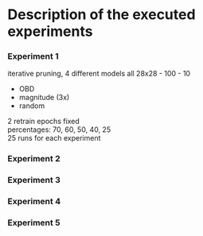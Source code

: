 # Description of the executed experiments

### Experiment 1
iterative pruning, 4 different models all 28x28 - 100 - 10
- OBD
- magnitude (3x)
- random

2 retrain epochs fixed
\
percentages: 70, 60, 50, 40, 25
\
25 runs for each experiment

### Experiment 2

### Experiment 3

### Experiment 4

### Experiment 5